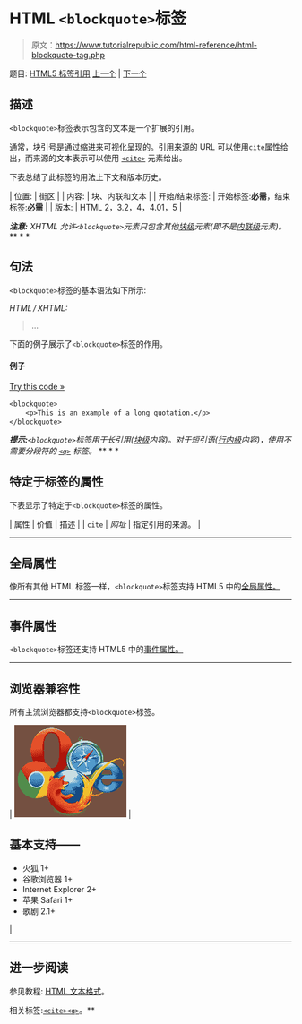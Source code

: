 # HTML `<blockquote>`标签

> 原文：<https://www.tutorialrepublic.com/html-reference/html-blockquote-tag.php>

题目: [HTML5 标签引用](html5-tags.php) [上一个](html-big-tag.php) | [下一个](html-body-tag.php)

## 描述

`<blockquote>`标签表示包含的文本是一个扩展的引用。

通常，块引号是通过缩进来可视化呈现的。引用来源的 URL 可以使用`cite`属性给出，而来源的文本表示可以使用 [`<cite>`](html-cite-tag.php) 元素给出。

下表总结了此标签的用法上下文和版本历史。

| 位置: | 街区 |
| 内容: | 块、内联和文本 |
| 开始/结束标签: | 开始标签:**必需**，结束标签:**必需** |
| 版本: | HTML 2，3.2，4，4.01，5 |

 ***注意:** XHTML 允许`<blockquote>`元素只包含其他[块级](../css-tutorial/css-visual-formatting.php#block-level)元素(即不是[内联级](../css-tutorial/css-visual-formatting.php#inline-level)元素)。*  ** * *

## 句法

`<blockquote>`标签的基本语法如下所示:

*HTML / XHTML:* <blockquote cite="*URL*"> ... </blockquote>

下面的例子展示了`<blockquote>`标签的作用。

#### 例子

[Try this code »](../codelab.php?topic=html&file=blockquote-tag "Try this code using online Editor")

```
<blockquote>
    <p>This is an example of a long quotation.</p>
</blockquote>
```

 ***提示:**`<blockquote>`标签用于长引用([块级](../css-tutorial/css-visual-formatting.php#block-level)内容)。对于短引语([行内级](../css-tutorial/css-visual-formatting.php#inline-level)内容)，使用不需要分段符的 [`<q>`](html-q-tag.php) 标签。*  ** * *

## 特定于标签的属性

下表显示了特定于`<blockquote>`标签的属性。

| 属性 | 价值 | 描述 |
| `cite` | *网址* | 指定引用的来源。 |

* * *

## 全局属性

像所有其他 HTML 标签一样，`<blockquote>`标签支持 HTML5 中的[全局属性。](html5-global-attributes.php)

* * *

## 事件属性

`<blockquote>`标签还支持 HTML5 中的[事件属性。](html5-event-attributes.php)

* * *

## 浏览器兼容性

所有主流浏览器都支持`<blockquote>`标签。

| ![Browsers Icon](img/e9331123c77668c1832e541c2fca1002.png) | 

## 基本支持——

*   火狐 1+
*   谷歌浏览器 1+
*   Internet Explorer 2+
*   苹果 Safari 1+
*   歌剧 2.1+

 |

* * *

## 进一步阅读

参见教程: [HTML 文本格式](../html-tutorial/html-text-formatting.php)。

相关标签:[`<cite>`](html-cite-tag.php)[`<q>`](html-q-tag.php)。**